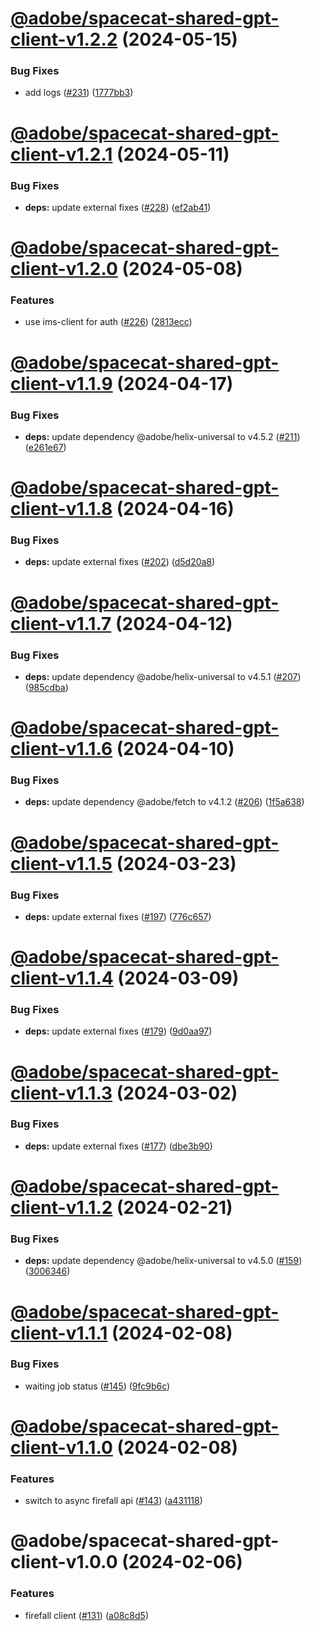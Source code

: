 # [@adobe/spacecat-shared-gpt-client-v1.2.2](https://github.com/adobe/spacecat-shared/compare/@adobe/spacecat-shared-gpt-client-v1.2.1...@adobe/spacecat-shared-gpt-client-v1.2.2) (2024-05-15)


### Bug Fixes

* add logs ([#231](https://github.com/adobe/spacecat-shared/issues/231)) ([1777bb3](https://github.com/adobe/spacecat-shared/commit/1777bb331726086040b00aadbf82835cff8385df))

# [@adobe/spacecat-shared-gpt-client-v1.2.1](https://github.com/adobe/spacecat-shared/compare/@adobe/spacecat-shared-gpt-client-v1.2.0...@adobe/spacecat-shared-gpt-client-v1.2.1) (2024-05-11)


### Bug Fixes

* **deps:** update external fixes ([#228](https://github.com/adobe/spacecat-shared/issues/228)) ([ef2ab41](https://github.com/adobe/spacecat-shared/commit/ef2ab41a9175ec5ba8ec7e2830898e9db01fb2b6))

# [@adobe/spacecat-shared-gpt-client-v1.2.0](https://github.com/adobe/spacecat-shared/compare/@adobe/spacecat-shared-gpt-client-v1.1.9...@adobe/spacecat-shared-gpt-client-v1.2.0) (2024-05-08)


### Features

* use ims-client for auth ([#226](https://github.com/adobe/spacecat-shared/issues/226)) ([2813ecc](https://github.com/adobe/spacecat-shared/commit/2813ecc7b4e7ca5de8b7c7770d6ff3ee772db1b8))

# [@adobe/spacecat-shared-gpt-client-v1.1.9](https://github.com/adobe/spacecat-shared/compare/@adobe/spacecat-shared-gpt-client-v1.1.8...@adobe/spacecat-shared-gpt-client-v1.1.9) (2024-04-17)


### Bug Fixes

* **deps:** update dependency @adobe/helix-universal to v4.5.2 ([#211](https://github.com/adobe/spacecat-shared/issues/211)) ([e261e67](https://github.com/adobe/spacecat-shared/commit/e261e677558a6ee165cf0d560625cf665276e144))

# [@adobe/spacecat-shared-gpt-client-v1.1.8](https://github.com/adobe/spacecat-shared/compare/@adobe/spacecat-shared-gpt-client-v1.1.7...@adobe/spacecat-shared-gpt-client-v1.1.8) (2024-04-16)


### Bug Fixes

* **deps:** update external fixes ([#202](https://github.com/adobe/spacecat-shared/issues/202)) ([d5d20a8](https://github.com/adobe/spacecat-shared/commit/d5d20a8d606c7589fb794d6c6e3319541a3e6439))

# [@adobe/spacecat-shared-gpt-client-v1.1.7](https://github.com/adobe/spacecat-shared/compare/@adobe/spacecat-shared-gpt-client-v1.1.6...@adobe/spacecat-shared-gpt-client-v1.1.7) (2024-04-12)


### Bug Fixes

* **deps:** update dependency @adobe/helix-universal to v4.5.1 ([#207](https://github.com/adobe/spacecat-shared/issues/207)) ([985cdba](https://github.com/adobe/spacecat-shared/commit/985cdbaf6c2c354d73f91e94d38244b6eda055ab))

# [@adobe/spacecat-shared-gpt-client-v1.1.6](https://github.com/adobe/spacecat-shared/compare/@adobe/spacecat-shared-gpt-client-v1.1.5...@adobe/spacecat-shared-gpt-client-v1.1.6) (2024-04-10)


### Bug Fixes

* **deps:** update dependency @adobe/fetch to v4.1.2 ([#206](https://github.com/adobe/spacecat-shared/issues/206)) ([1f5a638](https://github.com/adobe/spacecat-shared/commit/1f5a638b8ded5a7511ecf8a8f3589cfebe7ce29e))

# [@adobe/spacecat-shared-gpt-client-v1.1.5](https://github.com/adobe/spacecat-shared/compare/@adobe/spacecat-shared-gpt-client-v1.1.4...@adobe/spacecat-shared-gpt-client-v1.1.5) (2024-03-23)


### Bug Fixes

* **deps:** update external fixes ([#197](https://github.com/adobe/spacecat-shared/issues/197)) ([776c657](https://github.com/adobe/spacecat-shared/commit/776c657b3ebb2d5b2cd2379aed82d3b9a85ded51))

# [@adobe/spacecat-shared-gpt-client-v1.1.4](https://github.com/adobe/spacecat-shared/compare/@adobe/spacecat-shared-gpt-client-v1.1.3...@adobe/spacecat-shared-gpt-client-v1.1.4) (2024-03-09)


### Bug Fixes

* **deps:** update external fixes ([#179](https://github.com/adobe/spacecat-shared/issues/179)) ([9d0aa97](https://github.com/adobe/spacecat-shared/commit/9d0aa97df6a67bb66c5f098c74aebdebbd0d5f01))

# [@adobe/spacecat-shared-gpt-client-v1.1.3](https://github.com/adobe/spacecat-shared/compare/@adobe/spacecat-shared-gpt-client-v1.1.2...@adobe/spacecat-shared-gpt-client-v1.1.3) (2024-03-02)


### Bug Fixes

* **deps:** update external fixes ([#177](https://github.com/adobe/spacecat-shared/issues/177)) ([dbe3b90](https://github.com/adobe/spacecat-shared/commit/dbe3b9051f682ca2c1a6677eea9d1fcdf021dbdb))

# [@adobe/spacecat-shared-gpt-client-v1.1.2](https://github.com/adobe/spacecat-shared/compare/@adobe/spacecat-shared-gpt-client-v1.1.1...@adobe/spacecat-shared-gpt-client-v1.1.2) (2024-02-21)


### Bug Fixes

* **deps:** update dependency @adobe/helix-universal to v4.5.0 ([#159](https://github.com/adobe/spacecat-shared/issues/159)) ([3006346](https://github.com/adobe/spacecat-shared/commit/3006346f180abf78c950334135e423eabd2c1765))

# [@adobe/spacecat-shared-gpt-client-v1.1.1](https://github.com/adobe/spacecat-shared/compare/@adobe/spacecat-shared-gpt-client-v1.1.0...@adobe/spacecat-shared-gpt-client-v1.1.1) (2024-02-08)


### Bug Fixes

* waiting job status ([#145](https://github.com/adobe/spacecat-shared/issues/145)) ([9fc9b6c](https://github.com/adobe/spacecat-shared/commit/9fc9b6c356f7438c52044cdc114279777f4af7ae))

# [@adobe/spacecat-shared-gpt-client-v1.1.0](https://github.com/adobe/spacecat-shared/compare/@adobe/spacecat-shared-gpt-client-v1.0.0...@adobe/spacecat-shared-gpt-client-v1.1.0) (2024-02-08)


### Features

* switch to async firefall api ([#143](https://github.com/adobe/spacecat-shared/issues/143)) ([a431118](https://github.com/adobe/spacecat-shared/commit/a43111817c49befe66f45f16db69b7db9d469355))

# @adobe/spacecat-shared-gpt-client-v1.0.0 (2024-02-06)


### Features

* firefall client ([#131](https://github.com/adobe/spacecat-shared/issues/131)) ([a08c8d5](https://github.com/adobe/spacecat-shared/commit/a08c8d5df12bb3450d0157bfdb9cf1c1fd84a99f))
